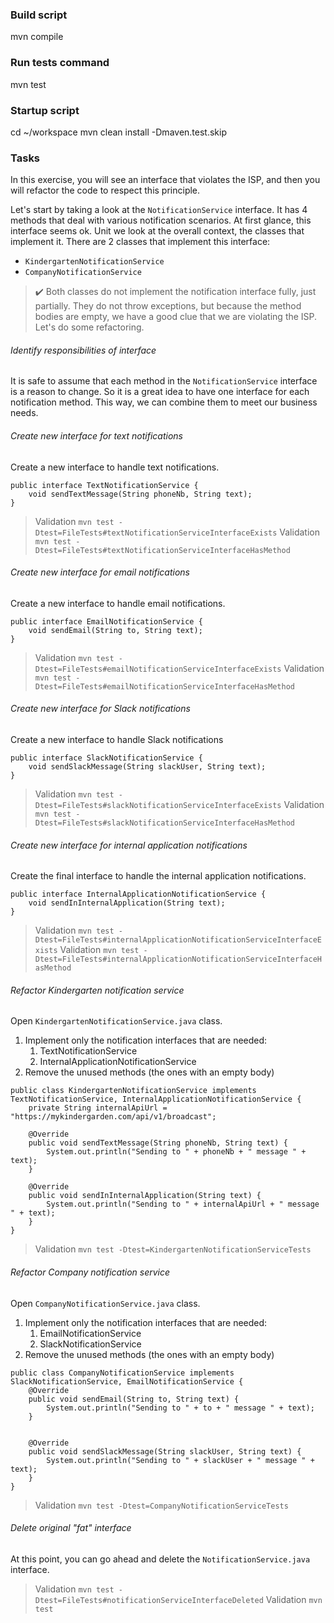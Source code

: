 ### Build script

mvn compile

### Run tests command

mvn test

### Startup script

cd ~/workspace
mvn clean install -Dmaven.test.skip

### Tasks

In this exercise, you will see an interface that violates the ISP, and then you will refactor the code to
respect this principle.

Let's start by taking a look at the ```NotificationService``` interface. It has 4 methods that deal with various notification
scenarios. At first glance, this interface seems ok. Unit we look at the overall context, the classes that implement it.
There are 2 classes that implement this interface:
- ```KindergartenNotificationService```
- ```CompanyNotificationService```

> ✔️ Both classes do not implement the notification interface fully, just partially. They do not throw exceptions, but because the
method bodies are empty, we have a good clue that we are violating the ISP. Let's do some refactoring.


###### Identify responsibilities of interface

It is safe to assume that each method in the ```NotificationService``` interface is a reason to change.
So it is a great idea to have one interface for each notification method. This way, we can combine them to meet
our business needs.

###### Create new interface for text notifications

Create a new interface to handle text notifications.

```
public interface TextNotificationService {
    void sendTextMessage(String phoneNb, String text);
}
```

> Validation ```mvn test -Dtest=FileTests#textNotificationServiceInterfaceExists```
> Validation ```mvn test -Dtest=FileTests#textNotificationServiceInterfaceHasMethod```

###### Create new interface for email notifications

Create a new interface to handle email notifications.

```
public interface EmailNotificationService {
    void sendEmail(String to, String text);
}
```

> Validation ```mvn test -Dtest=FileTests#emailNotificationServiceInterfaceExists```
> Validation ```mvn test -Dtest=FileTests#emailNotificationServiceInterfaceHasMethod```

###### Create new interface for Slack notifications

Create a new interface to handle Slack notifications

```
public interface SlackNotificationService {
    void sendSlackMessage(String slackUser, String text);
}
```

> Validation ```mvn test -Dtest=FileTests#slackNotificationServiceInterfaceExists```
> Validation ```mvn test -Dtest=FileTests#slackNotificationServiceInterfaceHasMethod```

###### Create new interface for internal application notifications

Create the final interface to handle the internal application notifications.

```
public interface InternalApplicationNotificationService {
    void sendInInternalApplication(String text);
}
```

> Validation ```mvn test -Dtest=FileTests#internalApplicationNotificationServiceInterfaceExists```
> Validation ```mvn test -Dtest=FileTests#internalApplicationNotificationServiceInterfaceHasMethod```

###### Refactor Kindergarten notification service

Open  ```KindergartenNotificationService.java``` class.

1. Implement only the notification interfaces that are needed: 
   1. TextNotificationService
   2. InternalApplicationNotificationService
2. Remove the unused methods (the ones with an empty body)

```
public class KindergartenNotificationService implements TextNotificationService, InternalApplicationNotificationService {
    private String internalApiUrl = "https://mykindergarden.com/api/v1/broadcast";

    @Override
    public void sendTextMessage(String phoneNb, String text) {
        System.out.println("Sending to " + phoneNb + " message " + text);
    }

    @Override
    public void sendInInternalApplication(String text) {
        System.out.println("Sending to " + internalApiUrl + " message " + text);
    }
}
```

> Validation ```mvn test -Dtest=KindergartenNotificationServiceTests```

###### Refactor Company notification service

Open  ```CompanyNotificationService.java``` class.

1. Implement only the notification interfaces that are needed:
    1. EmailNotificationService
    2. SlackNotificationService
2. Remove the unused methods (the ones with an empty body)

```
public class CompanyNotificationService implements SlackNotificationService, EmailNotificationService {
    @Override
    public void sendEmail(String to, String text) {
        System.out.println("Sending to " + to + " message " + text);
    }


    @Override
    public void sendSlackMessage(String slackUser, String text) {
        System.out.println("Sending to " + slackUser + " message " + text);
    }
}
```


> Validation ```mvn test -Dtest=CompanyNotificationServiceTests```

###### Delete original "fat" interface

At this point, you can go ahead and delete the ```NotificationService.java``` interface.

> Validation ```mvn test -Dtest=FileTests#notificationServiceInterfaceDeleted```
> Validation ```mvn test```

